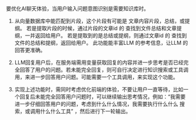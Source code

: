 要优化AI聊天体验，当用户输入问题意图识别是需要知识库时。
1. 从向量数据库中能匹配到片段，这个片段有可能是 文章内容片段，总结，或提纲。
若是提取片段的时候，通过片段的文章id 的 查找到文件总结和文章提纲，一并返回给用户。
若是提取到的是总结或提纲，则通过文章id 的 查找到文件的总结和提纲，返回给用户。
此功能能丰富LLM 的参考信息，让LLM 的回答更准确。
2. LLM回复用户后，在服务端需用变量获取回复的内容并进一步思考是否已经完全回答了用户的问题。若未能完全回复，则可自行决定进行知识搜索或工具调用，来进一步回答用户问题。可能需要一个工具调用，来实现这个功能。

3. 实现上述功能时，需同时考虑优化前端的体验，不要让用户一直等待，比如一个回复后未能完全回答用户问题时，可以继续输出思考情况，例如：“我需要进一步仔细回答用户的问题，考虑到什么什么情况，我需要执行什么什么 搜索，或调用什么什么工具” ，然后进行下一轮输出。
